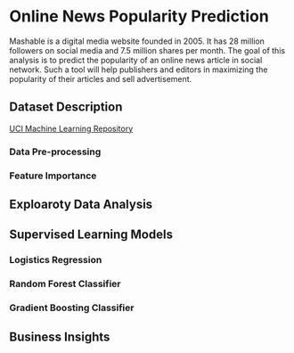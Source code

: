 # Online News Popularity Prediction
Mashable is a digital media website founded in 2005. It has 28 million followers on social media and 7.5 million shares per month. The goal of this analysis is to predict the popularity of an online news article in social network. Such a tool will help publishers and editors in maximizing the popularity of their articles and sell advertisement. 

## Dataset Description

[UCI Machine Learning Repository](https://archive.ics.uci.edu/ml/datasets/Online+News+Popularity)

### Data Pre-processing

### Feature Importance

## Exploaroty Data Analysis

## Supervised Learning Models

### Logistics Regression

### Random Forest Classifier

### Gradient Boosting Classifier

## Business Insights


